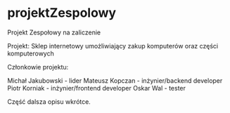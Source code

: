 # projektZespolowy

Projekt Zespołowy na zaliczenie 

Projekt: Sklep internetowy umożliwiający zakup komputerów oraz części komputerowych

Członkowie projektu:

Michał Jakubowski - lider
Mateusz Kopczan - inżynier/backend developer
Piotr Korniak - inżynier/frontend developer
Oskar Wal - tester

Część dalsza opisu wkrótce.
